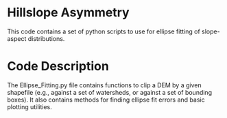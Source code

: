 # Hillslope Asymmetry

This code contains a set of python scripts to use for ellipse fitting of slope-aspect distributions.

# Code Description
The Ellipse_Fitting.py file contains functions to clip a DEM by a given shapefile (e.g., against a set of watersheds, or against a set of bounding boxes). It also contains methods for finding ellipse fit errors and basic plotting utilities. 
